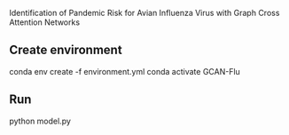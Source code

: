 Identification of Pandemic Risk for Avian Influenza Virus with Graph Cross Attention Networks

## Create environment
conda env create -f environment.yml
conda activate GCAN-Flu

## Run
python model.py
